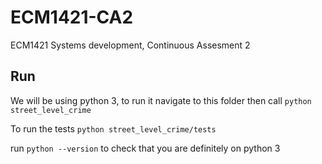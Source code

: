 # ECM1421-CA2
ECM1421 Systems development, Continuous Assesment 2

## Run
We will be using python 3, to run it navigate to this folder then call `python street_level_crime`

To run the tests `python street_level_crime/tests`

run `python --version` to check that you are definitely on python 3